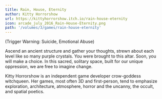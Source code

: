 ```yaml
---
title: Rain, House, Eternity
author: Kitty Horrorshow 
url: https://kittyhorrorshow.itch.io/rain-house-eternity
icon: arcade_july_2016_Rain-House-Eternity.png 
path: '/volumes/3/games/rain-house-eternity'
---
```

(Trigger Warning: Suicide, Emotional Abuse)

Ascend an ancient structure and gather your thoughts, strewn about each level like so
many purple crystals. You were brought to this altar. Soon, you will make a choice. In
this sacred, solitary space, built for our unique oppression, we are free to imagine
change.

Kitty Horrorshow is an independent game developer crow-goddess witchqueen. Her games,
most often 3D and first-person, tend to emphasize exploration, architecture,
atmosphere, horror and the uncanny, the occult, and spatial poetics.